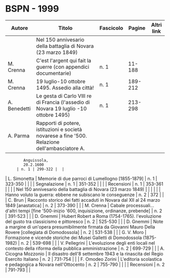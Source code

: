 # BSPN - 1999

| Autore       | Titolo                                                                                         | Fascicolo | Pagine  | Altri link |
|--------------|------------------------------------------------------------------------------------------------|-----------|---------|------------|
|              | Nel 150 annivesario della battaglia di Novara (23 marzo 1849)                                  |           |         |            |
| M. Crenna    | C'est l'argent qui fait la guerre (con appendici documentarie)                                 | n. 1      | 11-188  |            |
| M. Crenna    | 19 luglio-10 ottobre 1495. Assedio alla città!                                                 | n. 1      | 189-212 |            |
| A. Benedetti | Le gesta di Carlo VIII re di Francia (l'assedio di Novara 19 luglio -10 ottobre 1495)          | n. 1      | 213-298 |            |
| A. Parma     | Rapporti di potere, istituzioni e società novarese a fine '500. Relazione dell'ambasciatore A. 

            Anguissola,
            20.2.1600
         | n. 1 | 299-322 |  |

| L. Simonetta | Memorie di due parroci di Lumellogno [1855-1879] | n. 1 | 323-350 | |
| | Segnalazione | n. 1 | 351-352 | |
| | Recensioni | n. 1 | 353-361 | |
| | Nel 150 annivesario della battaglia di Novara (23 marzo 1849) | | | |
| | Hanno voluto la guerra: ebbene ne subiscano le conseguenze | n. 2 | 372 | |
| C. Brun | Racconto storico dei fatti accaduti in Novara dal XII al 24 marzo 1849 [anastatica] | n. 2 | 373-390 | |
| M. Crenna | Cabale processuali... d'altri tempi [fine '500-inizio '600, inquisizione, ordinanze, prebende] | n. 2 | 391-523 | |
| D. Gnemmi | Hubert Robert a Roma (1754-1765). l'evoluzione del gusto tra classicismo e pittoresco | n. 2 | 525-530 | |
| D. Gnemmi | Note a margine di un'opera presumibilmente firmata da Giovanni Mauro Della Rovere [collegiata di
Domodossola]
| n. 2 | 531-538 | |
| G. V. Moro | Formazione e vicende storiche dei Musei Galletti di Domodossola (1875-1982) | n. 2 | 539-698 | |
| V. Pellegrini | L'evoluzione degli enti locali nel contesto della riforma della pubblica amministrazione | n. 2 | 699-729 | |
| A. Cicogna Mozzonio | Il disastro dell'8 settembre 1943 e la rinascita del Regio Esercito Italiano | n. 2 | 731-754 | |
| F. Omodeo Zorini | L'editoria scolastica e pedagogica a Novara nell'Ottocento | n. 2 | 755-790 | |
| | Recensioni | n. 2 | 791-793 | |
